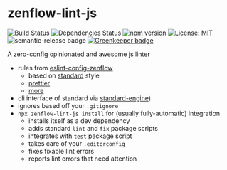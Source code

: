 # zenflow-lint-js

[![Build Status](https://travis-ci.org/zenflow/zenflow-lint-js.svg?branch=master)](https://travis-ci.org/zenflow/zenflow-lint-js)
[![Dependencies Status](https://david-dm.org/zenflow/zenflow-lint-js.svg)](https://david-dm.org/zenflow/zenflow-lint-js)
[![npm version](https://badge.fury.io/js/zenflow-lint-js.svg)](https://www.npmjs.com/packages/zenflow-lint-js)
[![License: MIT](https://img.shields.io/badge/License-MIT-yellow.svg)](https://opensource.org/licenses/MIT)
![semantic-release badge](https://img.shields.io/badge/%20%20%F0%9F%93%A6%F0%9F%9A%80-semantic--release-e10079.svg)
[![Greenkeeper badge](https://badges.greenkeeper.io/zenflow/zenflow-lint-js.svg)](https://greenkeeper.io/)

A zero-config opinionated and awesome js linter

- rules from [eslint-config-zenflow](https://github.com/zenflow/eslint-config-zenflow#readme)
  - based on [standard](https://github.com/standard/standard) style
  - [prettier](https://github.com/prettier/prettier)
  - [more](https://github.com/zenflow/eslint-config-zenflow#rules)
- cli interface of standard via [standard-engine](https://github.com/standard/standard-engine))
- ignores based off your `.gitignore`
- `npx zenflow-lint-js install` for (usually fully-automatic) integration
  - installs itself as a dev dependency
  - adds standard `lint` and `fix` package scripts
  - integrates with `test` package script
  - takes care of your `.editorconfig`
  - fixes fixable lint errors
  - reports lint errors that need attention
